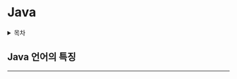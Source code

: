 # Java
<details>
  <summary>목차</summary>
  
- [Java 언어의 특징](#Java-언어의-특징)


</details>

## Java 언어의 특징
---
